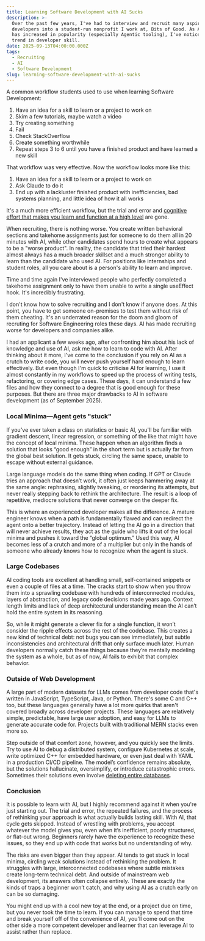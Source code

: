 ```yaml
---
title: Learning Software Development with AI Sucks
description: >-
  Over the past few years, I've had to interview and recruit many aspiring web
  developers into a student-run nonprofit I work at, Bits of Good. As AI tooling
  has increased in popularity (especially Agentic tooling), I've noticed a clear
  trend in developer skill.
date: 2025-09-13T04:00:00.000Z
tags:
  - Recruiting
  - AI
  - Software Development
slug: learning-software-development-with-ai-sucks
---
```


A common workflow students used to use when learning Software Development:

1. Have an idea for a skill to learn or a project to work on
2. Skim a few tutorials, maybe watch a video
3. Try creating something
4. Fail
5. Check StackOverflow
6. Create something worthwhile
7. Repeat steps 3 to 6 until you have a finished product and have learned a new skill

That workflow was very effective. Now the workflow looks more like this:

1. Have an idea for a skill to learn or a project to work on
2. Ask Claude to do it
3. End up with a lackluster finished product with inefficiencies, bad systems planning, and little idea of how it all works

It's a much more efficient workflow, but the trial and error and [cognitive effort that makes you learn and function at a high level](https://arxiv.org/abs/2506.08872) are gone.

When recruiting, there is nothing worse. You create written behavioral sections and takehome assignments just for someone to do them all in 20 minutes with AI, while other candidates spend hours to create what appears to be a "worse product". In reality, the candidate that tried their hardest almost always has a much broader skillset and a much stronger ability to learn than the candidate who used AI. For positions like internships and student roles, all you care about is a person's ability to learn and improve.

Time and time again I've interviewed people who perfectly completed a takehome assignment only to have them unable to write a single useEffect hook. It's incredibly frustrating.

I don't know how to solve recruiting and I don't know if anyone does. At this point, you have to get someone on-premises to test them without risk of them cheating. It's an underrated reason for the doom and gloom of recruting for Software Engineering roles these days. AI has made recruiting worse for developers and companies alike.

I had an applicant a few weeks ago, after confronting him about his lack of knowledge and use of AI, ask me how to learn to code with AI. After thinking about it more, I've come to the conclusion if you rely on AI as a crutch to write code, you will never push yourself hard enough to learn effectively. But even though I'm quick to criticise AI for learning, I use it almost constantly in my workflows to speed up the process of writing tests, refactoring, or covering edge cases. These days, it can understand a few files and how they connect to a degree that is good enough for these purposes. But there are three major drawbacks to AI in software development (as of September 2025).

### Local Minima—Agent gets "stuck"

If you've ever taken a class on statistics or basic AI, you'll be familiar with gradient descent, linear regression, or something of the like that might have the concept of local minima. These happen when an algorithm finds a solution that looks “good enough” in the short term but is actually far from the global best solution. It gets stuck, circling the same space, unable to escape without external guidance.

Large language models do the same thing when coding. If GPT or Claude tries an approach that doesn’t work, it often just keeps hammering away at the same angle: rephrasing, slightly tweaking, or reordering its attempts, but never really stepping back to rethink the architecture. The result is a loop of repetitive, mediocre solutions that never converge on the deeper fix.

This is where an experienced developer makes all the difference. A mature engineer knows when a path is fundamentally flawed and can redirect the agent onto a better trajectory. Instead of letting the AI go in a direction that will never achieve results, they act as the guide who lifts it out of the local minima and pushes it toward the “global optimum.” Used this way, AI becomes less of a crutch and more of a multiplier but only in the hands of someone who already knows how to recognize when the agent is stuck.

### Large Codebases

AI coding tools are excellent at handling small, self-contained snippets or even a couple of files at a time. The cracks start to show when you throw them into a sprawling codebase with hundreds of interconnected modules, layers of abstraction, and legacy code decisions made years ago. Context length limits and lack of deep architectural understanding mean the AI can’t hold the entire system in its reasoning.

So, while it might generate a clever fix for a single function, it won’t consider the ripple effects across the rest of the codebase. This creates a new kind of technical debt: not bugs you can see immediately, but subtle inconsistencies and architectural drift that only surface much later. Human developers normally catch these things because they’re mentally modeling the system as a whole, but as of now, AI fails to exhibit that complex behavior.

### Outside of Web Development

A large part of modern datasets for LLMs comes from developer code that's written in JavaScript, TypeScript, Java, or Python. There's some C and C++ too, but these languages generally have a lot more quirks that aren't covered broadly across developer projects. These languages are relatively simple, predictable, have large user adoption, and easy for LLMs to generate accurate code for. Projects built with traditional MERN stacks even more so.

Step outside of that comfort zone, however, and you quickly see the limits. Try to use AI to debug a distributed system, configure Kubernetes at scale, write optimized C++ for embedded hardware, or even just deal with YAML in a production CI/CD pipeline. The model’s confidence remains absolute, but the solutions hallucinate, oversimplify, or introduce catastrophic errors. Sometimes their solutions even involve [deleting entire databases](https://fortune.com/2025/07/23/ai-coding-tool-replit-wiped-database-called-it-a-catastrophic-failure/).

### Conclusion

It is possible to learn with AI, but I highly recommend against it when you're just starting out. The trial and error, the repeated failures, and the process of rethinking your approach is what actually builds lasting skill. With AI, that cycle gets skipped. Instead of wrestling with problems, you accept whatever the model gives you, even when it’s inefficient, poorly structured, or flat-out wrong. Beginners rarely have the experience to recognize these issues, so they end up with code that works but no understanding of why.

The risks are even bigger than they appear. AI tends to get stuck in local minima, circling weak solutions instead of rethinking the problem. It struggles with large, interconnected codebases where subtle mistakes create long-term technical debt. And outside of mainstream web development, its answers often collapse entirely. These are exactly the kinds of traps a beginner won’t catch, and why using AI as a crutch early on can be so damaging.

You might end up with a cool new toy at the end, or a project due on time, but you never took the time to learn. If you can manage to spend that time and break yourself off of the convenience of AI, you'll come out on the other side a more competent developer and learner that can leverage AI to assist rather than replace.
